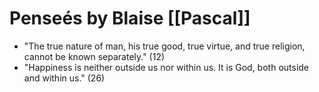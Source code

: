 
# Penseés by Blaise [[Pascal]]

* "The true nature of man, his true good, true virtue, and true religion, cannot be known separately." (12)
* "Happiness is neither outside us nor within us. It is God, both outside and within us." (26)



